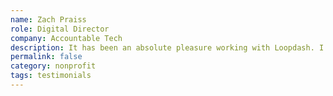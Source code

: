 ```yaml
---
name: Zach Praiss
role: Digital Director
company: Accountable Tech
description: It has been an absolute pleasure working with Loopdash. I trust them to tackle some of the hardest projects we've faced. They've always come through and we're eager to continue working with them.
permalink: false
category: nonprofit
tags: testimonials
---
```

